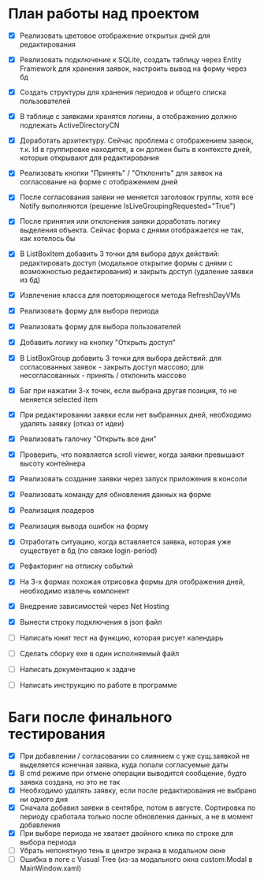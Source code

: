 # План работы над проектом

- [x] Реализовать цветовое отображение открытых дней для редактирования
- [x] Реализовать подключение к SQLite, создать таблицу через Entity Framework для хранения заявок, настроить вывод на форму через бд
- [x] Создать структуры для хранения периодов и общего списка пользователей
- [x] В таблице с заявками хранятся логины, а отображению должно подлежать ActiveDirectoryCN
- [x] Доработать архитектуру. Сейчас проблема с отображением заявок, т.к. Id в группировке находится, а он должен быть в контексте дней, которые открывают для редактирования
- [x] Реализовать кнопки "Принять" / "Отклонить" для заявок на согласование на форме с отображением дней
- [x] После согласования заявки не меняется заголовок группы, хотя все Notify выполняются (решение IsLiveGroupingRequested="True")
- [x] После принятия или отклонения заявки доработать логику выделения объекта. Сейчас форма с днями отображается не так, как хотелось бы
- [x] В ListBoxItem добавить 3 точки для выбора двух действий: редактировать доступ (модальное открытие формы с днями с возможностью редактирования) и закрыть доступ (удаление заявки из бд)
- [x] Извлечение класса для повторяющегося метода RefreshDayVMs
- [x] Реализовать форму для выбора периода
- [x] Реализовать форму для выбора пользователей
- [x] Добавить логику на кнопку "Открыть доступ"
- [x] В ListBoxGroup добавить 3 точки для выбора действий: для согласованных заявок - закрыть доступ массово; для несогласованных - принять / отклонить массово
- [x] Баг при нажатии 3-х точек, если выбрана другая позиция, то не меняется selected item
- [x] При редактировании заявки если нет выбранных дней, необходимо удалять заявку (отказ от идеи)
- [x] Реализовать галочку "Открыть все дни"
- [x] Проверить, что появляется scroll viewer, когда заявки превышают высоту контейнера
- [x] Реализовать создание заявки через запуск приложения в консоли
- [x] Реализовать команду для обновления данных на форме
- [x] Реализация лоадеров
- [x] Реализация вывода ошибок на форму
- [x] Отработать ситуацию, когда вставляется заявка, которая уже существует в бд (по связке login-period)
- [x] Рефакторинг на отписку событий
- [x] На 3-х формах похожая отрисовка формы для отображения дней, необходимо извлечь компонент
- [x] Внедрение зависимостей через Net Hosting
- [x] Вынести строку подключения в json файл

- [ ] Написать юнит тест на функцию, которая рисует календарь
- [ ] Сделать сборку exe в один исполняемый файл
- [ ] Написать документацию к задаче
- [ ] Написать инструкцию по работе в программе

# Баги после финального тестирования
- [x] При добавлении / согласовании со слиянием с уже сущ.заявкой не выделяется конечная заявка, куда попали согласуемые даты
- [x] В cmd режиме при отмене операции выводится сообщение, будто заявка создана, но это не так
- [x] Необходимо удалять заявку, если после редактирования не выбрано ни одного дня
- [x] Сначала добавил заявки в сентябре, потом в августе. Сортировка по периоду сработала только после обновления данных, а не в момент добавления
- [x] При выборе периода не хватает двойного клика по строке для выбора периода
- [ ] Убрать непонятную тень в центре экрана в модальном окне
- [ ] Ошибка в логе с Vusual Tree (из-за модального окна custom:Modal в MainWindow.xaml)
